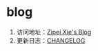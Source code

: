 # blog

1. 访问地址：[Zipei Xie's Blog](https://blog.xiezipei.com/)
2. 更新日志：[CHANGELOG](https://github.com/xiezipei/blog/blob/main/CHANGELOG.md)